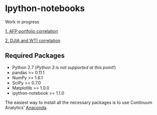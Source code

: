 Ipython-notebooks
=================

Work in progress

[1. AFP portfolio correlation](http://nbviewer.ipython.org/github/jrovegno/ipython-notebooks/blob/master/Multifondos_AFP.ipynb)

[2. DJIA and WTI correlation](http://nbviewer.ipython.org/github/jrovegno/ipython-notebooks/blob/master/pandas-DOW.ipynb)

Required Packages
-----------------

* Python 2.7 (*Python 3 is not supported at this point!*)
* pandas >= 0.11.1
* NumPy >= 1.6.1
* SciPy >= 0.7.0
* Matplotlib >= 1.0.0
* ipython-notebook >= 1.1.0

The easiest way to install all the necessary packages  is to use Continuum Analytics' [Anaconda](http://docs.continuum.io/anaconda/install.html).
